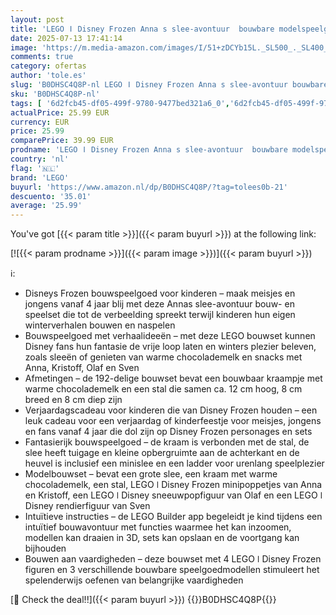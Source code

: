 ```yaml
---
layout: post
title: 'LEGO ǀ Disney Frozen Anna s slee-avontuur  bouwbare modelspeelgoedset voor kinderen met 2 minipoppetjes  leuke fantasiebouwset voor meisjes  jongens en fans vanaf 4 jaar 43256'
date: 2025-07-13 17:41:14
image: 'https://m.media-amazon.com/images/I/51+zDCYb15L._SL500_._SL400_.jpg'
comments: true
category: ofertas
author: 'tole.es'
slug: 'B0DHSC4Q8P-nl LEGO ǀ Disney Frozen Anna s slee-avontuur bouwbare...'
sku: 'B0DHSC4Q8P-nl'
tags: [ '6d2fcb45-df05-499f-9780-9477bed321a6_0','6d2fcb45-df05-499f-9780-9477bed321a6_501','Arborist Merchandising Root','Bouw- & constructiespeelgoed','Creatieve spellen','Educatief speelgoed','Self Service','Special Features Stores','Speelgoed & spellen','Speelgoedbouwsets','lego','🇳🇱', ]
actualPrice: 25.99 EUR
currency: EUR
price: 25.99
comparePrice: 39.99 EUR
prodname: 'LEGO ǀ Disney Frozen Anna s slee-avontuur  bouwbare modelspeelgoedset voor kinderen met 2 minipoppetjes  leuke fantasiebouwset voor meisjes  jongens en fans vanaf 4 jaar 43256'
country: 'nl'
flag: '🇳🇱'
brand: 'LEGO'
buyurl: 'https://www.amazon.nl/dp/B0DHSC4Q8P/?tag=tolees0b-21'
descuento: '35.01'
average: '25.99'
---
```


You've got [{{< param title >}}]({{< param buyurl >}}) at the following link:

[![{{< param prodname >}}]({{< param image >}})]({{< param buyurl >}})

ℹ️:

- Disneys Frozen bouwspeelgoed voor kinderen – maak meisjes en jongens vanaf 4 jaar blij met deze Annas slee-avontuur bouw- en speelset die tot de verbeelding spreekt terwijl kinderen hun eigen winterverhalen bouwen en naspelen
- Bouwspeelgoed met verhaalideeën – met deze LEGO bouwset kunnen Disney fans hun fantasie de vrije loop laten en winters plezier beleven, zoals sleeën of genieten van warme chocolademelk en snacks met Anna, Kristoff, Olaf en Sven
- Afmetingen – de 192-delige bouwset bevat een bouwbaar kraampje met warme chocolademelk en een stal die samen ca. 12 cm hoog, 8 cm breed en 8 cm diep zijn
- Verjaardagscadeau voor kinderen die van Disney Frozen houden – een leuk cadeau voor een verjaardag of kinderfeestje voor meisjes, jongens en fans vanaf 4 jaar die dol zijn op Disney Frozen personages en sets
- Fantasierijk bouwspeelgoed – de kraam is verbonden met de stal, de slee heeft tuigage en kleine opbergruimte aan de achterkant en de heuvel is inclusief een minislee en een ladder voor urenlang speelplezier
- Modelbouwset – bevat een grote slee, een kraam met warme chocolademelk, een stal, LEGO ǀ Disney Frozen minipoppetjes van Anna en Kristoff, een LEGO ǀ Disney sneeuwpopfiguur van Olaf en een LEGO ǀ Disney rendierfiguur van Sven
- Intuïtieve instructies – de LEGO Builder app begeleidt je kind tijdens een intuïtief bouwavontuur met functies waarmee het kan inzoomen, modellen kan draaien in 3D, sets kan opslaan en de voortgang kan bijhouden
- Bouwen aan vaardigheden – deze bouwset met 4 LEGO ǀ Disney Frozen figuren en 3 verschillende bouwbare speelgoedmodellen stimuleert het spelenderwijs oefenen van belangrijke vaardigheden

[🛒 Check the deal!!]({{< param buyurl >}})
{{<world>}}B0DHSC4Q8P{{</world>}}
